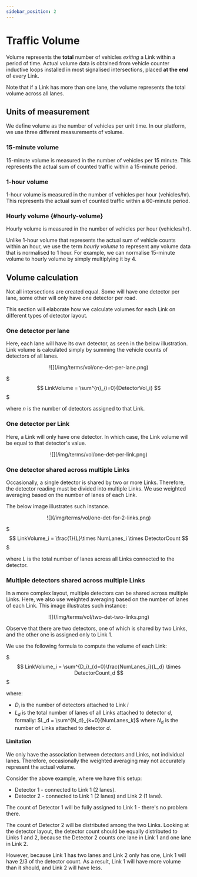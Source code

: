 ```yaml
---
sidebar_position: 2
---
```


# Traffic Volume

Volume represents the **total** number of vehicles _exiting_ a Link within a period of time. 
Actual volume data is obtained from vehicle counter inductive loops installed in most signalised intersections, placed **at the end** of every Link.

Note that if a Link has more than one lane, the volume represents the total volume across all lanes.

## Units of measurement

We define volume as the number of vehicles per unit time.
In our platform, we use three different measurements of volume.

### 15-minute volume

15-minute volume is measured in the number of vehicles per 15 minute.
This represents the actual sum of counted traffic within a 15-minute period.

### 1-hour volume

1-hour volume is measured in the number of vehicles per hour (vehicles/hr).
This represents the actual sum of counted traffic within a 60-minute period.

### Hourly volume {#hourly-volume}

Hourly volume is measured in the number of vehicles per hour (vehicles/hr).

Unlike 1-hour volume that represents the actual sum of vehicle counts within an hour, we use the term _hourly volume_ to represent any volume data that is normalised to 1 hour.
For example, we can normalise 15-minute volume to hourly volume by simply multiplying it by 4.

## Volume calculation

Not all intersections are created equal.
Some will have one detector per lane, some other will only have one detector per road.

This section will elaborate how we calculate volumes for each Link on different types of detector layout.

### One detector per lane

Here, each lane will have its own detector, as seen in the below illustration.
Link volume is calculated simply by summing the vehicle counts of detectors of all lanes.

<center>
![](/img/terms/vol/one-det-per-lane.png)
</center>

$$$
LinkVolume = \sum^{n}_{i=0}{DetectorVol_i}
$$$

where $n$ is the number of detectors assigned to that Link.

### One detector per Link

Here, a Link will only have one detector.
In which case, the Link volume will be equal to that detector's value.

<center>
![](/img/terms/vol/one-det-per-link.png)
</center>

### One detector shared across multiple Links

Occasionally, a single detector is shared by two or more Links.
Therefore, the detector reading must be divided into multiple Links.
We use weighted averaging based on the number of lanes of each Link.

The below image illustrates such instance.

<center>
![](/img/terms/vol/one-det-for-2-links.png)
</center>

$$$
LinkVolume_i = \frac{1}{L}\times NumLanes_i \times DetectorCount
$$$

where $L$ is the total number of lanes across all Links connected to the detector. 

### Multiple detectors shared across multiple Links

In a more complex layout, multiple detectors can be shared across multiple Links.
Here, we also use weighted averaging based on the number of lanes of each Link.
This image illustrates such instance:

<center>
![](/img/terms/vol/two-det-two-links.png)
</center>

Observe that there are two detectors, one of which is shared by two Links, and the other one is assigned only to Link 1.

We use the following formula to compute the volume of each Link:

$$$
LinkVolume_i = \sum^{D_i}_{d=0}\frac{NumLanes_i}{L_d} \times DetectorCount_d
$$$

where:
- $D_i$ is the number of detectors attached to Link $i$
- $L_d$ is the total number of lanes of all Links attached to detector $d$, formally: $L_d = \sum^{N_d}_{k=0}{NumLanes_k}$ where $N_d$ is the number of Links attached to detector $d$.

#### Limitation

We only have the association between detectors and Links, not individual lanes.
Therefore, occasionally the weighted averaging may not accurately represent the actual volume.

Consider the above example, where we have this setup:
- Detector 1 - connected to Link 1 (2 lanes).
- Detector 2 - connected to Link 1 (2 lanes) and Link 2 (1 lane).

The count of Detector 1 will be fully assigned to Link 1 - there's no problem there.

The count of Detector 2 will be distributed among the two Links.
Looking at the detector layout, the detector count should be equally distributed to Links 1 and 2, because the Detector 2 counts one lane in Link 1 and one lane in Link 2.

However, because Link 1 has two lanes and Link 2 only has one, Link 1 will have 2/3 of the detector count.
As a result, Link 1 will have more volume than it should, and Link 2 will have less.
